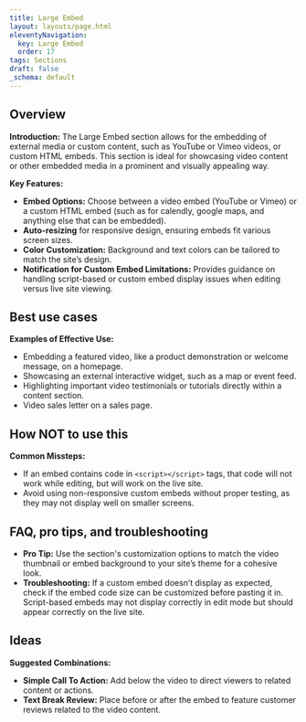 ```yaml
---
title: Large Embed
layout: layouts/page.html
eleventyNavigation:
  key: Large Embed
  order: 17
tags: Sections
draft: false
_schema: default
---
```

## Overview
**Introduction:** The Large Embed section allows for the embedding of external media or custom content, such as YouTube or Vimeo videos, or custom HTML embeds. This section is ideal for showcasing video content or other embedded media in a prominent and visually appealing way.

**Key Features:** 
- **Embed Options:** Choose between a video embed (YouTube or Vimeo) or a custom HTML embed (such as for calendly, google maps, and anything else that can be embedded).
- **Auto-resizing** for responsive design, ensuring embeds fit various screen sizes.
- **Color Customization:** Background and text colors can be tailored to match the site’s design.
- **Notification for Custom Embed Limitations:** Provides guidance on handling script-based or custom embed display issues when editing versus live site viewing.

## Best use cases
**Examples of Effective Use:** 
- Embedding a featured video, like a product demonstration or welcome message, on a homepage.
- Showcasing an external interactive widget, such as a map or event feed.
- Highlighting important video testimonials or tutorials directly within a content section.
- Video sales letter on a sales page.

## How **NOT** to use this
**Common Missteps:** 
- If an embed contains code in `<script></script>` tags, that code will not work while editing, but will work on the live site.
- Avoid using non-responsive custom embeds without proper testing, as they may not display well on smaller screens.

## FAQ, pro tips, and troubleshooting
- **Pro Tip:** Use the section's customization options to match the video thumbnail or embed background to your site’s theme for a cohesive look.
- **Troubleshooting:** If a custom embed doesn’t display as expected, check if the embed code size can be customized before pasting it in. Script-based embeds may not display correctly in edit mode but should appear correctly on the live site.

## Ideas
**Suggested Combinations:** 
- **Simple Call To Action:** Add below the video to direct viewers to related content or actions.
- **Text Break Review:** Place before or after the embed to feature customer reviews related to the video content.

